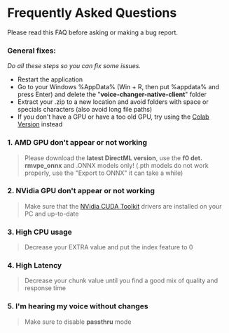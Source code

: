 # Frequently Asked Questions
Please read this FAQ before asking or making a bug report.

### General fixes:
*Do all these steps so you can fix some issues.*
- Restart the application
- Go to your Windows %AppData% (Win + R, then put %appdata% and press Enter) and delete the "**voice-changer-native-client**" folder
- Extract your .zip to a new location and avoid folders with space or specials characters (also avoid long file paths)
- If you don't have a GPU or have a too old GPU, try using the [Colab Version](https://colab.research.google.com/github/w-okada/voice-changer/blob/master/Realtime_Voice_Changer_on_Colab.ipynb) instead

### 1. AMD GPU don't appear or not working
> Please download the **latest DirectML version**, use the **f0 det. rmvpe_onnx** and .ONNX models only! (.pth models do not work properly, use the "Export to ONNX" it can take a while)

### 2. NVidia GPU don't appear or not working
> Make sure that the [NVidia CUDA Toolkit](https://developer.nvidia.com/cuda-downloads) drivers are installed on your PC and up-to-date

### 3. High CPU usage
> Decrease your EXTRA value and put the index feature to 0

### 4. High Latency
> Decrease your chunk value until you find a good mix of quality and response time

### 5. I'm hearing my voice without changes
> Make sure to disable **passthru** mode

